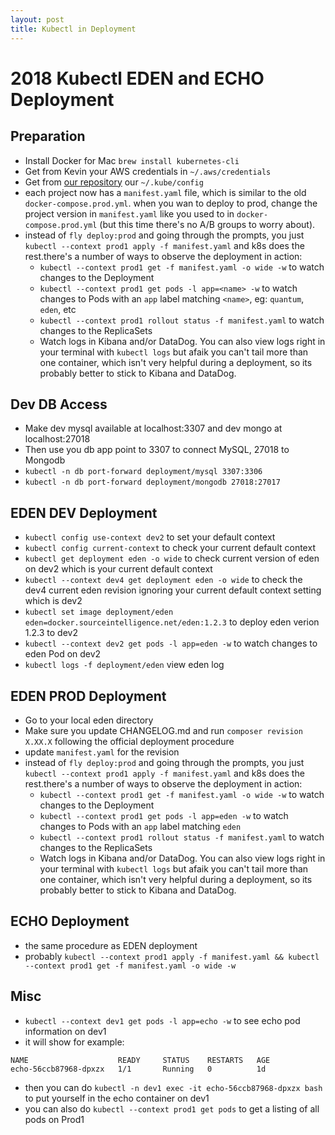 ```yaml
---
layout: post
title: Kubectl in Deployment
---
```


# 2018 Kubectl EDEN and ECHO Deployment


## Preparation

* Install Docker for Mac `brew install kubernetes-cli`
* Get from Kevin your AWS credentials in `~/.aws/credentials`
* Get from [our repository](https://github.com/Source-Intelligence/k8s-prep/blob/master/kube-config.yaml) our `~/.kube/config`
* each project now has a `manifest.yaml` file, which is similar to the old `docker-compose.prod.yml`.  when you wan to deploy to prod, change the project version in `manifest.yaml` like you used to in `docker-compose.prod.yml` (but this time there's no A/B groups to worry about).
* instead of `fly deploy:prod` and going through the prompts, you just `kubectl --context prod1 apply -f manifest.yaml` and k8s does the rest.there's a number of ways to observe the deployment in action:
    * `kubectl --context prod1 get -f manifest.yaml -o wide -w` to watch changes to the Deployment
    * `kubectl --context prod1 get pods -l app=<name> -w` to watch changes to Pods with an `app` label matching `<name>`, eg: `quantum`, `eden`, etc
    * `kubectl --context prod1 rollout status -f manifest.yaml` to watch changes to the ReplicaSets
    * Watch logs in Kibana and/or DataDog.  You can also view logs right in your terminal with `kubectl logs` but afaik you can't tail more than one container, which isn't very helpful during a deployment, so its probably better to stick to Kibana and DataDog.

## Dev DB Access

* Make dev mysql available at localhost:3307 and dev mongo at localhost:27018
* Then use you db app point to 3307 to connect MySQL, 27018 to Mongodb
* `kubectl -n db port-forward deployment/mysql 3307:3306`
* `kubectl -n db port-forward deployment/mongodb 27018:27017`


## EDEN DEV Deployment

* `kubectl config use-context dev2` to set your default context
* `kubectl config current-context` to check your current default context
* `kubectl get deployment eden -o wide` to check current version of eden on dev2 which is your current default context
* `kubectl --context dev4 get deployment eden -o wide` to check the dev4 current eden revision ignoring your current default context setting which is dev2
* `kubectl set image deployment/eden eden=docker.sourceintelligence.net/eden:1.2.3` to deploy eden verion 1.2.3 to dev2
* `kubectl --context dev2 get pods -l app=eden -w` to watch changes to eden Pod on dev2
* `kubectl logs -f deployment/eden` view eden log

## EDEN PROD Deployment
* Go to your local eden directory
* Make sure you update CHANGELOG.md and run `composer revision X.XX.X` following the official deployment procedure
* update `manifest.yaml` for the revision
* instead of `fly deploy:prod` and going through the prompts, you just `kubectl --context prod1 apply -f manifest.yaml` and k8s does the rest.there's a number of ways to observe the deployment in action:
    * `kubectl --context prod1 get -f manifest.yaml -o wide -w` to watch changes to the Deployment
    * `kubectl --context prod1 get pods -l app=eden -w` to watch changes to Pods with an `app` label matching `eden`
    * `kubectl --context prod1 rollout status -f manifest.yaml` to watch changes to the ReplicaSets
    * Watch logs in Kibana and/or DataDog.  You can also view logs right in your terminal with `kubectl logs` but afaik you can't tail more than one container, which isn't very helpful during a deployment, so its probably better to stick to Kibana and DataDog.

## ECHO Deployment

* the same procedure as EDEN deployment
* probably `kubectl --context prod1 apply -f manifest.yaml && kubectl --context prod1 get -f manifest.yaml -o wide -w`

## Misc
* `kubectl --context dev1 get pods -l app=echo -w` to see echo pod information on dev1
* it will show for example:

```
NAME                    READY     STATUS    RESTARTS   AGE
echo-56ccb87968-dpxzx   1/1       Running   0          1d

```
* then you can do `kubectl -n dev1 exec -it echo-56ccb87968-dpxzx bash` to put yourself in the echo container on dev1
* you can also do `kubectl --context prod1 get pods` to get a listing of all pods on Prod1

